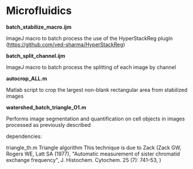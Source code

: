 # Microfluidics

<b>batch_stabilize_macro.ijm</b>

ImageJ macro to batch process the use of the HyperStackReg plugin (https://github.com/ved-sharma/HyperStackReg)

<b>batch_split_channel.ijm</b>

ImageJ macro to batch process the splitting of each image by channel

<b>autocrop_ALL.m</b>

Matlab script to crop the largest non-blank rectangular area from stabilized images

<b>watershed_batch_triangle_O1.m</b>

Performs image segmentation and quantification on cell objects in images processed as previously described


dependencies:

triangle_th.m
Triangle algorithm
This technique is due to Zack (Zack GW, Rogers WE, Latt SA (1977), 
"Automatic measurement of sister chromatid exchange frequency", 
J. Histochem. Cytochem. 25 (7): 741–53, )
